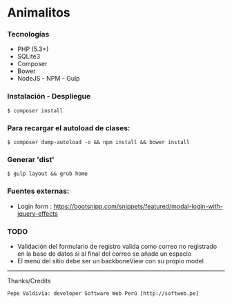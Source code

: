 # Animalitos

### Tecnologías

+ PHP (5.3+)
+ SQLite3
+ Composer
+ Bower
+ NodeJS - NPM - Gulp

### Instalación - Despliegue

 	$ composer install

### Para recargar el autoload de clases:

 	$ composer dump-autoload -o && npm install && bower install 

### Generar 'dist'
	
	$ gulp layout && grub home 

### Fuentes externas:

+ Login form : https://bootsnipp.com/snippets/featured/modal-login-with-jquery-effects

### TODO

+ Validación del formulario de registro valida como correo no registrado en la base de datos si al final del correo se añade un espacio
+ El menú del sitio debe ser un backboneView con su propio model

---

 Thanks/Credits

    Pepe Valdivia: developer Software Web Perú [http://softweb.pe]